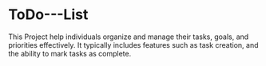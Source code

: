 # ToDo---List
This Project help individuals organize and manage their tasks, goals, and priorities effectively. It typically includes features such as task creation, and the ability to mark tasks as complete.
